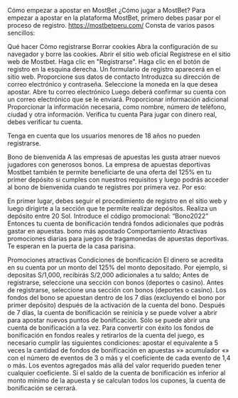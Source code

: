 Cómo empezar a apostar en MostBet
¿Cómo jugar a MostBet? Para empezar a apostar en la plataforma MostBet, primero debes pasar por el proceso de registro.
https://mostbetperu.com/
Consta de varios pasos sencillos:

Qué hacer Cómo registrarse
Borrar cookies Abra la configuración de su navegador y borre las cookies.
Abrir el sitio web oficial
Regístrese en el sitio web de Mostbet.
Haga clic en "Registrarse". Haga clic en el botón de registro en la esquina derecha. Un formulario de registro aparecerá en el sitio web.
Proporcione sus datos de contacto
Introduzca su dirección de correo electrónico y contraseña. Seleccione la moneda en la que desea apostar.
Abre tu correo electrónico
Luego deberá confirmar su cuenta con un correo electrónico que se le enviará.
Proporcionar información adicional Proporcionar la información necesaria, como nombre, número de teléfono, ciudad y otra información.
Verifica tu cuenta Para jugar con dinero real, debes verificar tu cuenta.

Tenga en cuenta que los usuarios menores de 18 años no pueden registrarse.

Bono de bienvenida
A las empresas de apuestas les gusta atraer nuevos jugadores con generosos bonos. La empresa de apuestas deportivas Mostbet también te permite beneficiarte de una oferta del 125% en tu primer depósito si cumples con nuestros requisitos y luego podrás acceder al bono de bienvenida cuando te registres por primera vez. Por eso:

En primer lugar, debes seguir el procedimiento de registro en el sitio web y luego dirigirte a la sección que te permite realizar depósitos.
Realiza un depósito entre 20 Sol.
Introduce el código promocional: “Bono2022”
Entonces tu cuenta de bonificación tendrá fondos adicionales que podrás gastar en apuestas.
bono más apostado
Comportamiento
Atractivas promociones diarias para juegos de tragamonedas de apuestas deportivas.
Te esperan en la puerta de la casa parisina.

Promociones atractivas
Condiciones de bonificación
El dinero se acredita en su cuenta por un monto del 125% del monto depositado. Por ejemplo, si depositas S/1,000, recibirás S/2,000 adicionales a tu saldo;
Antes de registrarse, seleccione una sección con bonos (deportes o casino).
Antes de registrarse, seleccione una sección con bonos (deportes o casino).
Los fondos del bono se apuestan dentro de los 7 días (excluyendo el bono por primer depósito) después de la activación de la cuenta del bono. Después de 7 días, la cuenta de bonificación se reinicia y se puede volver a abrir para apostar nuevos puntos de bonificación.
Sólo se puede abrir una cuenta de bonificación a la vez.
Para convertir con éxito los fondos de bonificación en fondos reales y retirarlos de la cuenta del juego, es necesario cumplir las siguientes condiciones: apostar el equivalente a 5 veces la cantidad de fondos de bonificación en apuestas »» acumulador «» con el número de eventos de 3 o más y el coeficiente de cada evento de 1,4 o más. Los eventos agregados más allá del valor requerido pueden tener cualquier coeficiente.
Si el saldo de la cuenta de bonificación es inferior al monto mínimo de la apuesta y se calculan todos los cupones, la cuenta de bonificación se cerrará.

